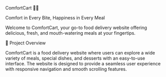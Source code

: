 ComfortCart 🍔🍕

Comfort in Every Bite, Happiness in Every Meal

Welcome to ComfortCart, your go-to food delivery website offering delicious, fresh, and mouth-watering meals at your fingertips.

📌 Project Overview

ComfortCart is a food delivery website where users can explore a wide variety of meals, special dishes, and desserts with an easy-to-use interface. The website is designed to provide a seamless user experience with responsive navigation and smooth scrolling features.
